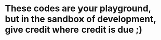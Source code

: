 # These codes are your playground, but in the sandbox of development, give credit where credit is due ;)
